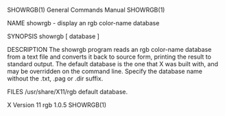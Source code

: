 SHOWRGB(1)                                                                                 General Commands Manual                                                                                 SHOWRGB(1)



NAME
       showrgb - display an rgb color-name database

SYNOPSIS
       showrgb [ database ]

DESCRIPTION
       The  showrgb  program reads an rgb color-name database from a text file and converts it back to source form, printing the result to standard output.  The default database is the one that X was built
       with, and may be overridden on the command line.  Specify the database name without the .txt, .pag or .dir suffix.

FILES
       /usr/share/X11/rgb  default database.



X Version 11                                                                                      rgb 1.0.5                                                                                        SHOWRGB(1)
